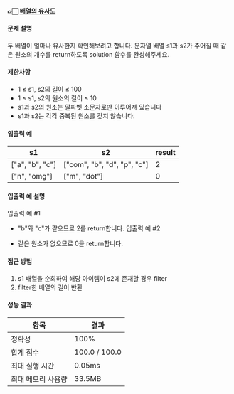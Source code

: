 #### 👉🏻 [배열의 유사도](https://school.programmers.co.kr/learn/courses/30/lessons/120903)

#### 문제 설명

두 배열이 얼마나 유사한지 확인해보려고 합니다. 문자열 배열 s1과 s2가 주어질 때 같은 원소의 개수를 return하도록 solution 함수를 완성해주세요.

#### 제한사항

- 1 ≤ s1, s2의 길이 ≤ 100
- 1 ≤ s1, s2의 원소의 길이 ≤ 10
- s1과 s2의 원소는 알파벳 소문자로만 이루어져 있습니다
- s1과 s2는 각각 중복된 원소를 갖지 않습니다.

#### 입출력 예

| s1              | s2                          | result |
| --------------- | --------------------------- | ------ |
| ["a", "b", "c"] | ["com", "b", "d", "p", "c"] | 2      |
| ["n", "omg"]    | ["m", "dot"]                | 0      |

#### 입출력 예 설명

입출력 예 #1

- "b"와 "c"가 같으므로 2를 return합니다.
  입출력 예 #2

- 같은 원소가 없으므로 0을 return합니다.

#### 접근 방법

1. s1 배열을 순회하여 해당 아이템이 s2에 존재할 경우 filter
2. filter한 배열의 길이 반환

#### 성능 결과

| 항목               | 결과          |
| ------------------ | ------------- |
| 정확성             | 100%          |
| 합계 점수          | 100.0 / 100.0 |
| 최대 실행 시간     | 0.05ms        |
| 최대 메모리 사용량 | 33.5MB        |
